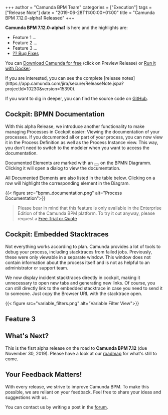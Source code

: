 +++
author = "Camunda BPM Team"
categories = ["Execution"]
tags = ["Release Note"]
date = "2019-06-28T11:00:00+01:00"
title = "Camunda BPM 7.12.0-alpha1 Released"
+++

**Camunda BPM 7.12.0-alpha1** is here and the highlights are:

* Feature 1 ...
* Feature 2 ...
* Feature 3 ...
* [?? Bug Fixes](https://app.camunda.com/jira/issues/?jql=issuetype%20%3D%20%22Bug%20Report%22%20AND%20fixVersion%20%3D%207.12.0-alpha1)

You can [Download Camunda for free](https://camunda.com/download/) (click on Preview Release) or [Run it with Docker](https://hub.docker.com/r/camunda/camunda-bpm-platform/).


<!-- todo: adjust me --> If you are interested, you can see the complete [release notes](https://app.camunda.com/jira/secure/ReleaseNote.jspa?projectId=10230&version=15390).

If you want to dig in deeper, you can find the source code on [GitHub](https://github.com/camunda/camunda-bpm-platform/releases/tag/7.12.0-alpha1).

<!--more-->

## Cockpit: BPMN Documentation
With this alpha Release, we introduce another functionality to make managing Processes in Cockpit easier: Viewing the documentation of your processes. If you documented all or part of your process, you can now view it in the Process Definition as well as the Process Instance view. This way, you don't need to switch to the modeler when you want to access the documentation.

Documented Elements are marked with an <button class="btn btn-xs"><i class="glyphicon glyphicon-info-sign"></i></button> on the BPMN Diagramm. Clicking it will open a dialog to view the documentation.

All Documented Elements are also listed in the table below. Clicking on a row will highlight the corresponding element in the Diagram.

{{< figure src="bpmn_documentation.png" alt="Process Documentation">}}

> Please bear in mind that this feature is only available in the Enterprise Edition of the Camunda BPM platform. To try it out anyway, please request a [Free Trial or Quote](https://camunda.com/enterprise/)

## Cockpit: Embedded Stacktraces
Not everything works according to plan. Camunda provides a lot of tools to debug your process, including stacktraces from failed jobs. Previously, these were only viewable in a separate window. This window does not contain information about the process itself and is not as helpful to an administrator or support team.

We now display incident stacktraces directly in cockpit, making it unnecessary to open new tabs and generating new links. Of course, you can still directly link to the embedded stacktrace in case you need to send it to someone. Just copy the Browser URL with the stacktrace open.

{{< figure src="variable_filters.png" alt="Variable Filter View">}}

## Feature 3

<!--no-more-->

## What's Next?

This is the fisrt alpha release on the road to **Camunda BPM 7.12** (due November 30, 2019). Please have a look at our [roadmap](https://camunda.com/learn/community/#roadmap) for what's still to come.

## Your Feedback Matters!

With every release, we strive to improve Camunda BPM. To make this possible, we are reliant on your feedback. Feel free to share your ideas and suggestions with us.

You can contact us by writing a post in the [forum](https://forum.camunda.org/).
